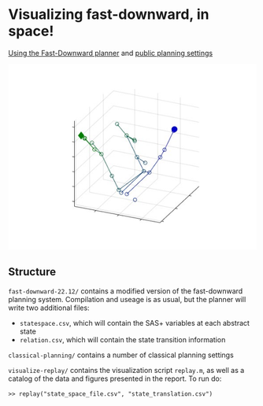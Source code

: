 # Visualizing fast-downward, in space!

[Using the Fast-Downward planner](https://github.com/aibasel/downward)
and
[public planning settings](https://github.com/AI-Planning/classical-domains)

![Demo Figure](visualize-replay/rendered-figures/caldera-sat18-p01_statespace_3d.jpg)

## Structure

`fast-downward-22.12/` contains a modified version of the fast-downward planning 
system. Compilation and useage is as usual, but the planner will write two
additional files:
- `statespace.csv`, which will contain the SAS+ variables at each abstract state
- `relation.csv`, which will contain the state transition information

`classical-planning/` contains a number of classical planning settings

`visualize-replay/` contains the visualization script `replay.m`, as well as a
catalog of the data and figures presented in the report. To run do:
```
>> replay("state_space_file.csv", "state_translation.csv")
```

